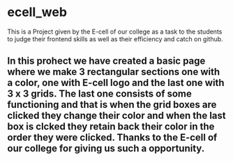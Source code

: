 # ecell_web
This is a Project given by the E-cell of our college as a task to the students to judge their frontend skills as well as their efficiency and catch on github.

In this prohect we have created a basic page where we make 3 rectangular sections one with a color, one with E-cell logo and the last one with 3 x 3 grids.
The last one consists of some functioning and that is when the grid boxes are clicked they change their color and when the last box is clcked they retain back their color in the order they were clicked.
Thanks to the E-cell of our college for giving us such a opportunity.
------------------------------------------------------------------------
